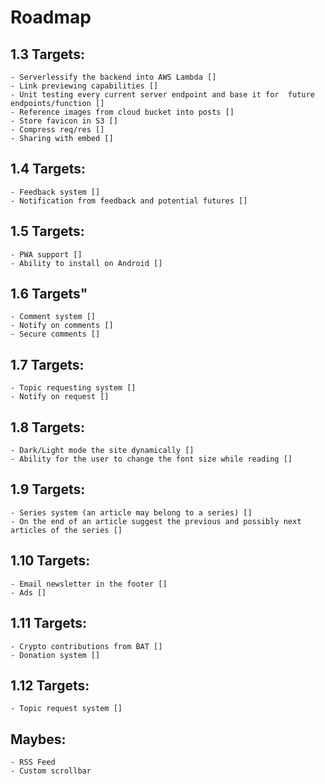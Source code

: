# Roadmap

## 1.3 Targets:
    - Serverlessify the backend into AWS Lambda []
    - Link previewing capabilities []
    - Unit testing every current server endpoint and base it for  future endpoints/function []
    - Reference images from cloud bucket into posts []
    - Store favicon in S3 []
    - Compress req/res []
    - Sharing with embed []

## 1.4 Targets: 
    - Feedback system []
    - Notification from feedback and potential futures []

## 1.5 Targets:
    - PWA support []
    - Ability to install on Android []

## 1.6 Targets"
    - Comment system []
    - Notify on comments []
    - Secure comments []

## 1.7 Targets:
    - Topic requesting system []
    - Notify on request []

## 1.8 Targets:
    - Dark/Light mode the site dynamically []
    - Ability for the user to change the font size while reading []

## 1.9 Targets: 
    - Series system (an article may belong to a series) []
    - On the end of an article suggest the previous and possibly next articles of the series []

## 1.10 Targets:
    - Email newsletter in the footer []
    - Ads []

## 1.11 Targets:
    - Crypto contributions from BAT []
    - Donation system []

## 1.12 Targets:
    - Topic request system []


## Maybes:
    - RSS Feed
    - Custom scrollbar